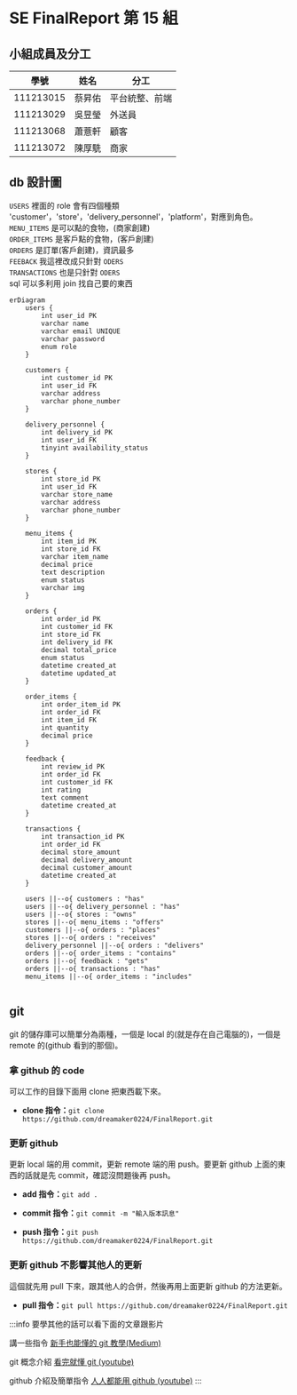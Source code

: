﻿# SE FinalReport 第 15 組

## 小組成員及分工

| 學號      | 姓名   | 分工           |
| --------- | ------ | -------------- |
| 111213015 | 蔡昇佑 | 平台統整、前端 |
| 111213029 | 吳昱瑩 | 外送員         |
| 111213068 | 蕭薏軒 | 顧客           |
| 111213072 | 陳厚駪 | 商家           |

## db 設計圖

`USERS` 裡面的 role 會有四個種類<br>
'customer'，'store'，'delivery_personnel'，'platform'，對應到角色。<br>
`MENU_ITEMS` 是可以點的食物，(商家創建)<br>
`ORDER_ITEMS` 是客戶點的食物，(客戶創建)<br>
`ORDERS` 是訂單(客戶創建)，資訊最多<br>
`FEEBACK` 我這裡改成只針對 `ODERS` <br>
`TRANSACTIONS` 也是只針對 `ODERS`<br>
sql 可以多利用 join 找自己要的東西<br>

```mermaid
erDiagram
    users {
        int user_id PK
        varchar name
        varchar email UNIQUE
        varchar password
        enum role
    }

    customers {
        int customer_id PK
        int user_id FK
        varchar address
        varchar phone_number
    }

    delivery_personnel {
        int delivery_id PK
        int user_id FK
        tinyint availability_status
    }

    stores {
        int store_id PK
        int user_id FK
        varchar store_name
        varchar address
        varchar phone_number
    }

    menu_items {
        int item_id PK
        int store_id FK
        varchar item_name
        decimal price
        text description
        enum status
        varchar img
    }

    orders {
        int order_id PK
        int customer_id FK
        int store_id FK
        int delivery_id FK
        decimal total_price
        enum status
        datetime created_at
        datetime updated_at
    }

    order_items {
        int order_item_id PK
        int order_id FK
        int item_id FK
        int quantity
        decimal price
    }

    feedback {
        int review_id PK
        int order_id FK
        int customer_id FK
        int rating
        text comment
        datetime created_at
    }

    transactions {
        int transaction_id PK
        int order_id FK
        decimal store_amount
        decimal delivery_amount
        decimal customer_amount
        datetime created_at
    }

    users ||--o{ customers : "has"
    users ||--o{ delivery_personnel : "has"
    users ||--o{ stores : "owns"
    stores ||--o{ menu_items : "offers"
    customers ||--o{ orders : "places"
    stores ||--o{ orders : "receives"
    delivery_personnel ||--o{ orders : "delivers"
    orders ||--o{ order_items : "contains"
    orders ||--o{ feedback : "gets"
    orders ||--o{ transactions : "has"
    menu_items ||--o{ order_items : "includes"


```

## git

git 的儲存庫可以簡單分為兩種，一個是 local 的(就是存在自己電腦的)，一個是 remote 的(github 看到的那個)。

### 拿 github 的 code

可以工作的目錄下面用 clone 把東西載下來。

- **clone 指令：**`git clone https://github.com/dreamaker0224/FinalReport.git`

### 更新 github

更新 local 端的用 commit，更新 remote 端的用 push。要更新 github 上面的東西的話就是先 commit，確認沒問題後再 push。

- **add 指令：**`git add .`

- **commit 指令：**`git commit -m "輸入版本訊息"`

- **push 指令：**`git push https://github.com/dreamaker0224/FinalReport.git`

### 更新 github 不影響其他人的更新

這個就先用 pull 下來，跟其他人的合併，然後再用上面更新 github 的方法更新。

- **pull 指令：**`git pull https://github.com/dreamaker0224/FinalReport.git`

:::info
要學其他的話可以看下面的文章跟影片

講一些指令
[新手也能懂的 git 教學(Medium)](https://medium.com/@flyotlin/%E6%96%B0%E6%89%8B%E4%B9%9F%E8%83%BD%E6%87%82%E7%9A%84git%E6%95%99%E5%AD%B8-c5dc0639dd9)

git 概念介紹
[看完就懂 git (youtube)](https://youtu.be/N6YQlPuAamw?si=-NHyoqi4ZeWfGnf1)

github 介紹及簡單指令
[人人都能用 github (youtube)](https://youtu.be/N6YQlPuAamw?si=-NHyoqi4ZeWfGnf1)
:::
